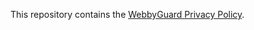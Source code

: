 This repository contains the [WebbyGuard Privacy Policy](https://tbaxx.github.io/WebbyGuard-Privacy-Policy/).
